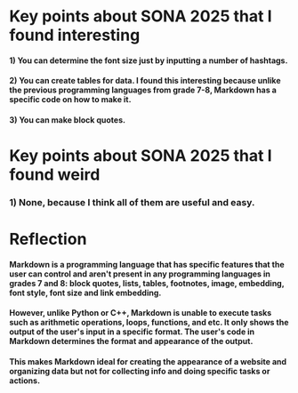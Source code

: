 # **Key points about SONA 2025 that I found interesting**
#### 1) You can determine the font size just by inputting a number of hashtags.
#### 2) You can create tables for data. I found this interesting because unlike the previous programming languages from grade 7-8, Markdown has a specific code on how to make it.
#### 3) You can make block quotes.


# **Key points about SONA 2025 that I found weird**
### 1) None, because I think all of them are useful and easy.




# **Reflection**
#### Markdown is a programming language that has specific features that the user can control and aren't present in any programming languages in grades 7 and 8: block quotes, lists, tables, footnotes, image, embedding, font style, font size and link embedding. 
#### However, unlike Python or C++, Markdown is unable to execute tasks such as arithmetic operations, loops, functions, and etc. It only shows the output of the user's input in a specific format. The user's code in Markdown determines the format and appearance of the output.
#### This makes Markdown ideal for creating the appearance of a website and organizing data but not for collecting info and doing specific tasks or actions.
